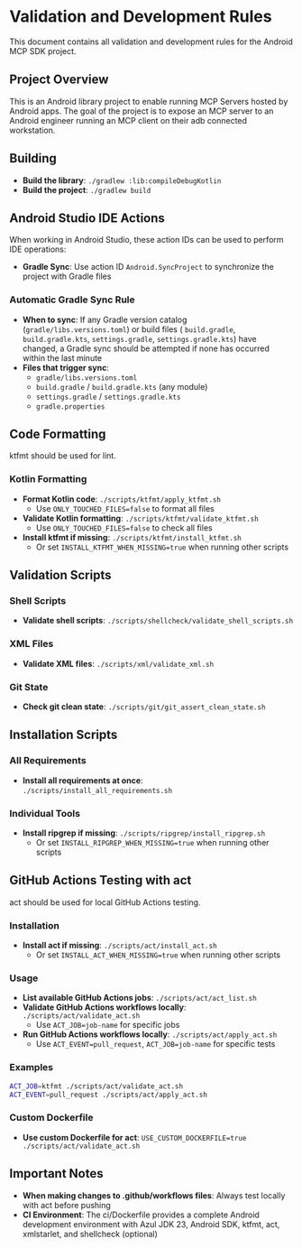 # Validation and Development Rules

This document contains all validation and development rules for the Android MCP SDK project.

## Project Overview

This is an Android library project to enable running MCP Servers hosted by Android apps.
The goal of the project is to expose an MCP server to an Android engineer running an MCP client on
their adb connected workstation.

## Building

- **Build the library**: `./gradlew :lib:compileDebugKotlin`
- **Build the project**: `./gradlew build`

## Android Studio IDE Actions

When working in Android Studio, these action IDs can be used to perform IDE operations:

- **Gradle Sync**: Use action ID `Android.SyncProject` to synchronize the project with Gradle files

### Automatic Gradle Sync Rule

- **When to sync**: If any Gradle version catalog (`gradle/libs.versions.toml`) or build files (
  `build.gradle`, `build.gradle.kts`, `settings.gradle`, `settings.gradle.kts`) have changed, a
  Gradle sync should be attempted if none has occurred within the last minute
- **Files that trigger sync**:
  - `gradle/libs.versions.toml`
  - `build.gradle` / `build.gradle.kts` (any module)
  - `settings.gradle` / `settings.gradle.kts`
  - `gradle.properties`

## Code Formatting

ktfmt should be used for lint.

### Kotlin Formatting

- **Format Kotlin code**: `./scripts/ktfmt/apply_ktfmt.sh`
    - Use `ONLY_TOUCHED_FILES=false` to format all files
- **Validate Kotlin formatting**: `./scripts/ktfmt/validate_ktfmt.sh`
    - Use `ONLY_TOUCHED_FILES=false` to check all files
- **Install ktfmt if missing**: `./scripts/ktfmt/install_ktfmt.sh`
    - Or set `INSTALL_KTFMT_WHEN_MISSING=true` when running other scripts

## Validation Scripts

### Shell Scripts

- **Validate shell scripts**: `./scripts/shellcheck/validate_shell_scripts.sh`

### XML Files

- **Validate XML files**: `./scripts/xml/validate_xml.sh`

### Git State

- **Check git clean state**: `./scripts/git/git_assert_clean_state.sh`

## Installation Scripts

### All Requirements

- **Install all requirements at once**: `./scripts/install_all_requirements.sh`

### Individual Tools

- **Install ripgrep if missing**: `./scripts/ripgrep/install_ripgrep.sh`
    - Or set `INSTALL_RIPGREP_WHEN_MISSING=true` when running other scripts

## GitHub Actions Testing with act

act should be used for local GitHub Actions testing.

### Installation

- **Install act if missing**: `./scripts/act/install_act.sh`
    - Or set `INSTALL_ACT_WHEN_MISSING=true` when running other scripts

### Usage

- **List available GitHub Actions jobs**: `./scripts/act/act_list.sh`
- **Validate GitHub Actions workflows locally**: `./scripts/act/validate_act.sh`
    - Use `ACT_JOB=job-name` for specific jobs
- **Run GitHub Actions workflows locally**: `./scripts/act/apply_act.sh`
    - Use `ACT_EVENT=pull_request`, `ACT_JOB=job-name` for specific tests

### Examples

```bash
ACT_JOB=ktfmt ./scripts/act/validate_act.sh
ACT_EVENT=pull_request ./scripts/act/apply_act.sh
```

### Custom Dockerfile

- **Use custom Dockerfile for act**: `USE_CUSTOM_DOCKERFILE=true ./scripts/act/validate_act.sh`

## Important Notes

- **When making changes to .github/workflows files**: Always test locally with act before pushing
- **CI Environment**: The ci/Dockerfile provides a complete Android development environment with
  Azul JDK 23, Android SDK, ktfmt, act, xmlstarlet, and shellcheck (optional)
